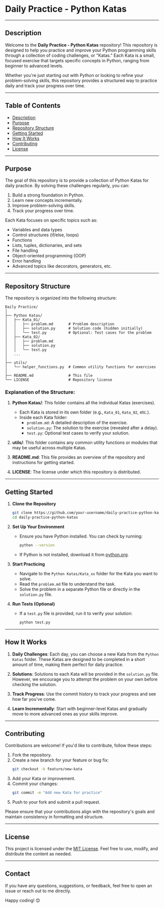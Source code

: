 # Daily Practice - Python Katas

---

## Description

Welcome to the **Daily Practice - Python Katas** repository! This repository is designed to help you practice and improve your Python programming skills through a collection of coding challenges, or "Katas." Each Kata is a small, focused exercise that targets specific concepts in Python, ranging from beginner to advanced levels.

Whether you're just starting out with Python or looking to refine your problem-solving skills, this repository provides a structured way to practice daily and track your progress over time.

---

## Table of Contents

- [Description](#description)
- [Purpose](#purpose)
- [Repository Structure](#repository-structure)
- [Getting Started](#getting-started)
- [How It Works](#how-it-works)
- [Contributing](#contributing)
- [License](#license)

---

## Purpose

The goal of this repository is to provide a collection of Python Katas for daily practice. By solving these challenges regularly, you can:

1. Build a strong foundation in Python.
2. Learn new concepts incrementally.
3. Improve problem-solving skills.
4. Track your progress over time.

Each Kata focuses on specific topics such as:
- Variables and data types
- Control structures (if/else, loops)
- Functions
- Lists, tuples, dictionaries, and sets
- File handling
- Object-oriented programming (OOP)
- Error handling
- Advanced topics like decorators, generators, etc.

---

## Repository Structure

The repository is organized into the following structure:

```
Daily Practice/
│
├── Python Katas/
│   ├── Kata_01/
│   │   ├── problem.md       # Problem description
│   │   ├── solution.py      # Solution code (hidden initially)
│   │   └── test.py          # Optional: Test cases for the problem
│   ├── Kata_02/
│   │   ├── problem.md
│   │   ├── solution.py
│   │   └── test.py
│   ...
│
├── utils/
│   └── helper_functions.py  # Common utility functions for exercises
│
├── README.md                # This file
└── LICENSE                  # Repository license
```

### Explanation of the Structure:

1. **Python Katas/**: This folder contains all the individual Katas (exercises).
   - Each Kata is stored in its own folder (e.g., `Kata_01`, `Kata_02`, etc.).
   - Inside each Kata folder:
     - `problem.md`: A detailed description of the exercise.
     - `solution.py`: The solution to the exercise (revealed after a delay).
     - `test.py`: Optional test cases to verify your solution.

2. **utils/**: This folder contains any common utility functions or modules that may be useful across multiple Katas.

3. **README.md**: This file provides an overview of the repository and instructions for getting started.

4. **LICENSE**: The license under which this repository is distributed.

---

## Getting Started

1. **Clone the Repository**
   ```bash
   git clone https://github.com/your-username/daily-practice-python-katas.git
   cd daily-practice-python-katas
   ```

2. **Set Up Your Environment**
   - Ensure you have Python installed. You can check by running:
     ```bash
     python --version
     ```
   - If Python is not installed, download it from [python.org](https://www.python.org/downloads/).

3. **Start Practicing**
   - Navigate to the `Python Katas/Kata_xx` folder for the Kata you want to solve.
   - Read the `problem.md` file to understand the task.
   - Solve the problem in a separate Python file or directly in the `solution.py` file.

4. **Run Tests (Optional)**
   - If a `test.py` file is provided, run it to verify your solution:
     ```bash
     python test.py
     ```

---

## How It Works

1. **Daily Challenges**: Each day, you can choose a new Kata from the `Python Katas` folder. These Katas are designed to be completed in a short amount of time, making them perfect for daily practice.

2. **Solutions**: Solutions to each Kata will be provided in the `solution.py` file. However, we encourage you to attempt the problem on your own before checking the solution.

3. **Track Progress**: Use the commit history to track your progress and see how far you've come.

4. **Learn Incrementally**: Start with beginner-level Katas and gradually move to more advanced ones as your skills improve.

---

## Contributing

 Contributions are welcome! If you'd like to contribute, follow these steps:

1. Fork the repository.
2. Create a new branch for your feature or bug fix:
   ```bash
   git checkout -b feature/new-kata
   ```
3. Add your Kata or improvement.
4. Commit your changes:
   ```bash
   git commit -m "Add new Kata for practice"
   ```
5. Push to your fork and submit a pull request.

Please ensure that your contributions align with the repository's goals and maintain consistency in formatting and structure.

---

## License

This project is licensed under the [MIT License](LICENSE). Feel free to use, modify, and distribute the content as needed.

---

## Contact

If you have any questions, suggestions, or feedback, feel free to open an issue or reach out to me directly.

Happy coding! 😊
